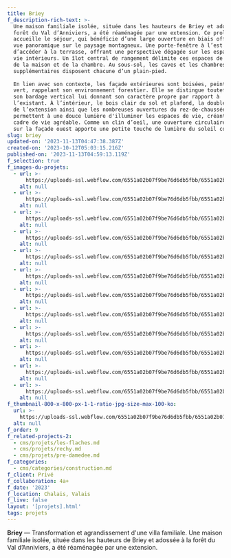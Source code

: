 ```yaml
---
title: Briey
f_description-rich-text: >-
  Une maison familiale isolée, située dans les hauteurs de Briey et adossée à la
  forêt du Val d’Anniviers, a été réaménagée par une extension. Ce prolongement
  accueille le séjour, qui bénéficie d’une large ouverture en biais offrant une
  vue panoramique sur le paysage montagneux. Une porte-fenêtre à l’est permet
  d’accéder à la terrasse, offrant une perspective dégagée sur les espaces de
  vie intérieurs. Un îlot central de rangement délimite ces espaces de l’entrée
  de la maison et de la chambre. Au sous-sol, les caves et les chambres
  supplémentaires disposent chacune d’un plain-pied.  
    
  En lien avec son contexte, les façade extérieures sont boisées, peintes en
  vert, rappelant son environnement forestier. Elle se distingue toutefois par
  son bardage vertical lui donnant son caractère propre par rapport à
  l’existant. À l’intérieur, le bois clair du sol et plafond, la double hauteur
  de l’extension ainsi que les nombreuses ouvertures du rez-de-chaussée
  permettent à une douce lumière d'illuminer les espaces de vie, créant ainsi un
  cadre de vie agréable. Comme un clin d’oeil, une ouverture circulaire située
  sur la façade ouest apporte une petite touche de lumière du soleil couchant.
slug: briey
updated-on: '2023-11-13T04:47:38.387Z'
created-on: '2023-10-12T05:03:15.216Z'
published-on: '2023-11-13T04:59:13.119Z'
f_selection: true
f_images-du-projets:
  - url: >-
      https://uploads-ssl.webflow.com/6551a02b07f9be76d6db5fbb/6551a02b07f9be76d6db6151_briey-01.jpg
    alt: null
  - url: >-
      https://uploads-ssl.webflow.com/6551a02b07f9be76d6db5fbb/6551a02b07f9be76d6db6152_briey-02.jpg
    alt: null
  - url: >-
      https://uploads-ssl.webflow.com/6551a02b07f9be76d6db5fbb/6551a02b07f9be76d6db614f_briey-03.jpg
    alt: null
  - url: >-
      https://uploads-ssl.webflow.com/6551a02b07f9be76d6db5fbb/6551a02b07f9be76d6db6150_briey-04.jpg
    alt: null
  - url: >-
      https://uploads-ssl.webflow.com/6551a02b07f9be76d6db5fbb/6551a02b07f9be76d6db6153_briey-05.jpg
    alt: null
  - url: >-
      https://uploads-ssl.webflow.com/6551a02b07f9be76d6db5fbb/6551a02b07f9be76d6db6155_briey-06.jpg
    alt: null
  - url: >-
      https://uploads-ssl.webflow.com/6551a02b07f9be76d6db5fbb/6551a02b07f9be76d6db614c_briey-07.jpg
    alt: null
  - url: >-
      https://uploads-ssl.webflow.com/6551a02b07f9be76d6db5fbb/6551a02b07f9be76d6db614d_briey-08.jpg
    alt: null
  - url: >-
      https://uploads-ssl.webflow.com/6551a02b07f9be76d6db5fbb/6551a02b07f9be76d6db614b_briey-09.jpg
    alt: null
  - url: >-
      https://uploads-ssl.webflow.com/6551a02b07f9be76d6db5fbb/6551a02b07f9be76d6db614a_thumbnail.jpg
    alt: null
  - url: >-
      https://uploads-ssl.webflow.com/6551a02b07f9be76d6db5fbb/6551a02b07f9be76d6db614e_briey-11.jpg
    alt: null
  - url: >-
      https://uploads-ssl.webflow.com/6551a02b07f9be76d6db5fbb/6551a02b07f9be76d6db6154_briey-12.jpg
    alt: null
f_thumbnail-800-x-800-px-1-1-ratio-jpg-size-max-100-ko:
  url: >-
    https://uploads-ssl.webflow.com/6551a02b07f9be76d6db5fbb/6551a02b07f9be76d6db614a_thumbnail.jpg
  alt: null
f_order: 9
f_related-projects-2:
  - cms/projets/les-flaches.md
  - cms/projets/rechy.md
  - cms/projets/pre-damedee.md
f_categories:
  - cms/categories/construction.md
f_client: Privé
f_collaboration: 4a+
f_date: '2023'
f_location: Chalais, Valais
f_live: false
layout: '[projets].html'
tags: projets
---
```


**Briey** — Transformation et agrandissement d'une villa familiale. Une maison familiale isolée, située dans les hauteurs de Briey et adossée à la forêt du Val d’Anniviers, a été réaménagée par une extension.
